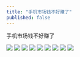 ```yaml
---
title: "手机市场钱不好赚了"
published: false
---
```

手机市场钱不好赚了

![](./1.jpg)
![](./2.jpg)
![](./3.jpg)
![](./4.jpg)
![](./5.jpg)
![](./6.jpg)
![](./7.jpg)
![](./8.jpg)
![](./9.jpg)
